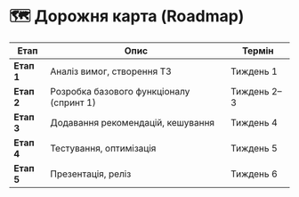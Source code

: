 # 🗺️ Дорожня карта (Roadmap)

| Етап | Опис | Термін |
|------|------|--------|
| **Етап 1** | Аналіз вимог, створення ТЗ | Тиждень 1 |
| **Етап 2** | Розробка базового функціоналу (спринт 1) | Тиждень 2–3 |
| **Етап 3** | Додавання рекомендацій, кешування | Тиждень 4 |
| **Етап 4** | Тестування, оптимізація | Тиждень 5 |
| **Етап 5** | Презентація, реліз | Тиждень 6 |

